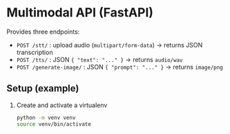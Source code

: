 # Multimodal API (FastAPI)

Provides three endpoints:
- `POST /stt/` : upload audio (`multipart/form-data`) -> returns JSON transcription
- `POST /tts/` : JSON `{ "text": "..." }` -> returns `audio/wav`
- `POST /generate-image/` : JSON `{ "prompt": "..." }` -> returns `image/png`

## Setup (example)
1. Create and activate a virtualenv
   ```bash
   python -m venv venv
   source venv/bin/activate

